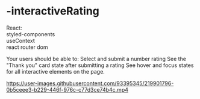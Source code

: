 # -interactiveRating

React:<br/>
  styled-components<br/>
  useContext<br/>
  react router dom
 
Your users should be able to:  Select and submit a number rating See the "Thank you" card state after submitting a rating See hover and focus states for all interactive elements on the page.

https://user-images.githubusercontent.com/93395345/219901796-0b5ceee3-b229-446f-976c-c77d3ce74b4c.mp4
